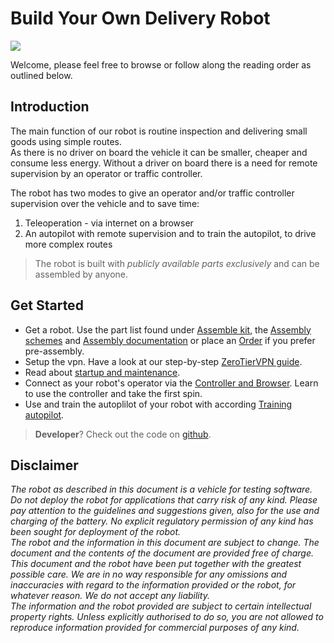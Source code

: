 # Build Your Own Delivery Robot

![](img/index/rover_garden.jpg)

Welcome, please feel free to browse or follow along the reading order as outlined below.

## Introduction

The main function of our robot is routine inspection and delivering small goods using simple routes.  
As there is no driver on board the vehicle it can be smaller, cheaper and consume less energy. 
Without a driver on board there is a need for remote supervision by an operator or traffic controller.   

The robot has two modes to give an operator and/or traffic controller supervision over the vehicle and to save time:  

1. Teleoperation - via internet on a browser  
1. An autopilot with remote supervision and to train the autopilot, to drive more complex routes    

> The robot is built with *publicly available parts exclusively* and can be assembled by anyone.

## Get Started
* Get a robot. Use the part list found under [Assemble kit](mwlc_kit.md), the [Assembly schemes](mwlc_as_schemes.md) and [Assembly documentation](mwlc_assembly.md) or place an [Order](mwlc_order.md) if you prefer pre-assembly.
* Setup the vpn. Have a look at our step-by-step [ZeroTierVPN guide](zerotier_manual.md). 
* Read about [startup and maintenance](startup_manual.md).
* Connect as your robot's operator via the [Controller and Browser](operator_manual.md). Learn to use the controller and take the first spin.
* Use and train the autoplilot of your robot with according [Training autopilot](autopilot_manual.md). 

> **Developer**? Check out the code on [github](https://github.com/cadenai/byodr).


## Disclaimer
*The robot as described in this document is a vehicle for testing software. Do not deploy the robot for applications that carry risk of 
any kind. Please pay attention to the guidelines and suggestions given, also for the use and charging of the battery. 
No explicit regulatory permission of any kind has been sought for deployment of the robot.  
The robot and the information in this document are subject to change. The document and the contents of the document are provided free 
of charge.  
This document and the robot have been put together with the greatest possible care. We are in no way responsible for any omissions 
and inaccuracies with regard to the information provided or the robot, for whatever reason. We do not accept any liability.  
The information and the robot provided are subject to certain intellectual property rights. Unless explicitly authorised to do so, 
you are not allowed to reproduce information provided for commercial purposes of any kind.*
